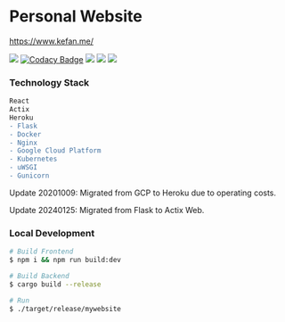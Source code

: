# Personal Website

https://www.kefan.me/

[![](https://badgen.net/uptime-robot/status/m787427706-0eab16df7d2eef051f934714)](https://stats.uptimerobot.com/n66xyTGv63)
[![Codacy Badge](https://api.codacy.com/project/badge/Grade/2b8bdddeeaca49e7ba41fcca6619ed57)](https://app.codacy.com/gh/k27dong/mywebsite?utm_source=github.com&utm_medium=referral&utm_content=k27dong/mywebsite&utm_campaign=Badge_Grade_Settings)
[![](https://badgen.net/uptime-robot/response/m787426865-a3bc76f98a7232571f84627c)](https://stats.uptimerobot.com/n66xyTGv63)
[![](https://badgen.net/github/license/k27dong/mywebsite)](https://github.com/k27dong/mywebsite/blob/master/LICENSE)
[![](https://badgen.net/badge/icon/rss?icon=rss&label)](http://kefan.me/rss.xml)

### Technology Stack
```diff
React
Actix
Heroku
- Flask
- Docker
- Nginx
- Google Cloud Platform
- Kubernetes
- uWSGI
- Gunicorn
```

Update 20201009: Migrated from GCP to Heroku due to operating costs.

Update 20240125: Migrated from Flask to Actix Web.

### Local Development

```bash
# Build Frontend
$ npm i && npm run build:dev

# Build Backend
$ cargo build --release

# Run
$ ./target/release/mywebsite
```